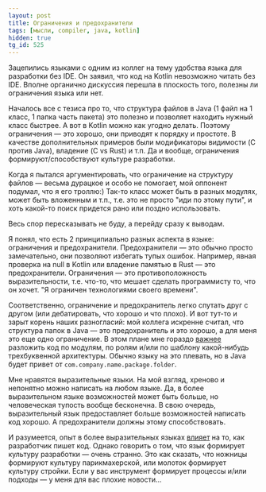 ```yaml
---
layout: post
title: Ограничения и предохранители
tags: [мысли, compiler, java, kotlin]
hidden: true
tg_id: 525
---
```

Зацепились языками с одним из коллег на тему удобства языка для разработки без IDE. Он заявил, что код на Kotlin невозможно читать без IDE. Вполне органично дискуссия перешла в плоскость того, полезны ли ограничения языка или нет.

Началось все с тезиса про то, что структура файлов в Java (1 файл на 1 класс, 1 папка часть пакета) это полезно и позволяет находить нужный класс быстрее. А вот в Kotlin можно как угодно делать. Поэтому ограничения — это хорошо, они приводят к порядку и простоте. В качестве дополнительных примеров были модификаторы видимости (C против Java), владение (C vs Rust) и т.п. Да и вообще, ограничения формируют/способствуют культуре разработки.

Когда я пытался аргументировать, что ограничение на структуру файлов — весьма дурацкое и особо не помогает, мой оппонент подумал, что я его троллю:) Так-то класс может быть в разных модулях, может быть вложенным и т.п., т.е. это не просто "иди по этому пути", и хоть какой-то поиск придется рано или поздно использовать. 

Весь спор пересказывать не буду, а перейду сразу к выводам.

Я понял, что есть 2 принципиально разных аспекта в языке: ограничения и предохранители. Предохранители — это обычно просто замечательно, они позволяют избегать тупых ошибок. Например, явная проверка на null в Kotlin или владение памятью в Rust — это предохранители. Ограничения — это противоположность выразительности, т.е. что-то, что мешает сделать программисту то, что он хочет. "Я ограничен технологиями своего времени".

Соответственно, ограничение и предохранитель легко спутать друг с другом (или дебатировать, что хорошо и что плохо). И вот тут-то и зарыт корень наших разногласий: мой коллега искренне считал, что структура папок в Java — это предохранитель и это хорошо, а для меня это еще одно ограничение. В этом плане мне гораздо [важнее](/2024/06/25/cognitive-load.html) разложить код по модулям, по ролям и/или по шаблону какой-нибудь трехбуквенной архитектуры. Обычно языку на это плевать, но в Java будет привет от `com.company.name.package.folder`.

Мне нравятся выразительные языки. На мой взгляд, хреново и непонятно можно написать на любом языке. Да, в более выразительном языке возможностей может быть больше, но человеческая тупость вообще бесконечна. В свою очередь, выразительный язык предоставляет больше возможностей написать код хорошо. А предохранители должны этому способствовать.

И разумеется, опыт в более выразительных языках [влияет](/2024/04/03/thoughts-on-c.html) на то, как разработчик пишет код. Однако говорить о том, что язык формирует культуру разработки — очень странно. Это как сказать, что ножницы формируют культуру парикмахерской, или молоток формирует культуру стройки. Если у вас инструмент формирует процессы и/или подходы — у меня для вас плохие новости...

